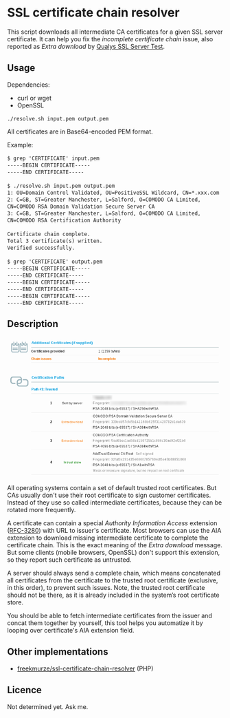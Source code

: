 # SSL certificate chain resolver

This script downloads all intermediate CA certificates for a given SSL server certificate. It can help you fix the *incomplete certificate chain* issue, also reported as *Extra download* by [Qualys SSL Server Test](https://www.ssllabs.com/ssltest/).

## Usage

Dependencies:

- curl or wget
- OpenSSL

```
./resolve.sh input.pem output.pem
```

All certificates are in Base64-encoded PEM format.

Example:

```
$ grep 'CERTIFICATE' input.pem
-----BEGIN CERTIFICATE-----
-----END CERTIFICATE-----

$ ./resolve.sh input.pem output.pem
1: OU=Domain Control Validated, OU=PositiveSSL Wildcard, CN=*.xxx.com
2: C=GB, ST=Greater Manchester, L=Salford, O=COMODO CA Limited, CN=COMODO RSA Domain Validation Secure Server CA
3: C=GB, ST=Greater Manchester, L=Salford, O=COMODO CA Limited, CN=COMODO RSA Certification Authority

Certificate chain complete.
Total 3 certificate(s) written.
Verified successfully.

$ grep 'CERTIFICATE' output.pem
-----BEGIN CERTIFICATE-----
-----END CERTIFICATE-----
-----BEGIN CERTIFICATE-----
-----END CERTIFICATE-----
-----BEGIN CERTIFICATE-----
-----END CERTIFICATE-----
```

## Description

![Incomplete certificate chain](incomplete-chain.png)

All operating systems contain a set of default trusted root certificates. But CAs usually don't use their root certificate to sign customer certificates. Instead of they use so called intermediate certificates, because they can be rotated more frequently.

A certificate can contain a special *Authority Information Access* extension ([RFC-3280](http://tools.ietf.org/html/rfc3280)) with URL to issuer's certificate. Most browsers can use the AIA extension to download missing intermediate certificate to complete the certificate chain. This is the exact meaning of the *Extra download* message. But some clients (mobile browsers, OpenSSL) don't support this extension, so they report such certificate as untrusted.

A server should always send a complete chain, which means concatenated all certificates from the certificate to the trusted root certificate (exclusive, in this order), to prevent such issues. Note, the trusted root certificate should not be there, as it is already included in the system’s root certificate store.

You should be able to fetch intermediate certificates from the issuer and concat them together by yourself, this tool helps you automatize it by looping over certificate's AIA extension field.

## Other implementations

- [freekmurze/ssl-certificate-chain-resolver](https://github.com/freekmurze/ssl-certificate-chain-resolver) (PHP)

## Licence

Not determined yet. Ask me.
